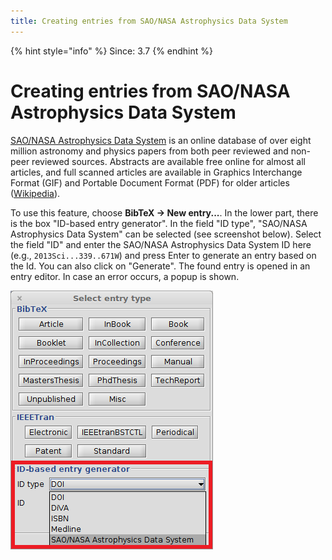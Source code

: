 ```yaml
---
title: Creating entries from SAO/NASA Astrophysics Data System
---
```

{% hint style="info" %}
Since: 3.7
{% endhint %}

# Creating entries from SAO/NASA Astrophysics Data System

[SAO/NASA Astrophysics Data System](http://www.adsabs.harvard.edu/) is an online database of over eight million astronomy and physics papers from both peer reviewed and non-peer reviewed sources. Abstracts are available free online for almost all articles, and full scanned articles are available in Graphics Interchange Format \(GIF\) and Portable Document Format \(PDF\) for older articles \([Wikipedia](https://en.wikipedia.org/wiki/Astrophysics_Data_System)\).

To use this feature, choose **BibTeX → New entry...**. In the lower part, there is the box "ID-based entry generator". In the field "ID type", "SAO/NASA Astrophysics Data System" can be selected \(see screenshot below\). Select the field "ID" and enter the SAO/NASA Astrophysics Data System ID here \(e.g., `2013Sci...339..671W`\) and press Enter to generate an entry based on the Id. You can also click on "Generate". The found entry is opened in an entry editor. In case an error occurs, a popup is shown.

![Screenshot of new entry dialog](../../.gitbook/assets/newentrychoosetype-idgeneratorhighlighted-ads.png)


